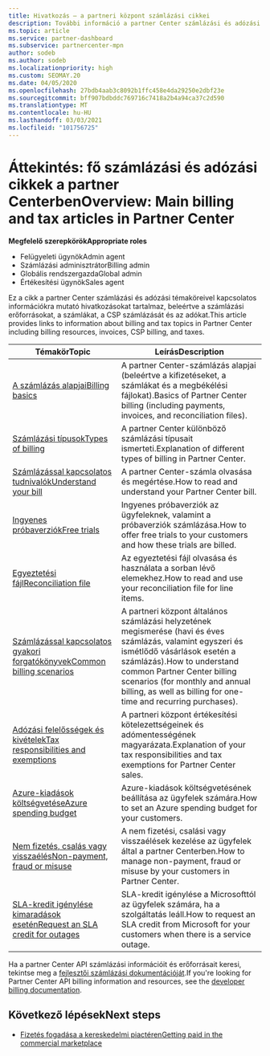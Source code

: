 ```yaml
---
title: Hivatkozás – a partneri központ számlázási cikkei
description: További információ a partner Center számlázási és adózási témaköreiről. Az információ a számlázási erőforrásokra, a számlákra, a CSP-számlázásra és az adókra vonatkozik.
ms.topic: article
ms.service: partner-dashboard
ms.subservice: partnercenter-mpn
author: sodeb
ms.author: sodeb
ms.localizationpriority: high
ms.custom: SEOMAY.20
ms.date: 04/05/2020
ms.openlocfilehash: 27bdb4aab3c8092b1ffc458e4da29250e2dbf23e
ms.sourcegitcommit: bff907bdbddc769716c7418a2b4a94ca37c2d590
ms.translationtype: MT
ms.contentlocale: hu-HU
ms.lasthandoff: 03/03/2021
ms.locfileid: "101756725"
---
```

# <a name="overview-main-billing-and-tax-articles-in-partner-center"></a><span data-ttu-id="1f970-104">Áttekintés: fő számlázási és adózási cikkek a partner Centerben</span><span class="sxs-lookup"><span data-stu-id="1f970-104">Overview: Main billing and tax articles in Partner Center</span></span>

<span data-ttu-id="1f970-105">**Megfelelő szerepkörök**</span><span class="sxs-lookup"><span data-stu-id="1f970-105">**Appropriate roles**</span></span>

- <span data-ttu-id="1f970-106">Felügyeleti ügynök</span><span class="sxs-lookup"><span data-stu-id="1f970-106">Admin agent</span></span>
- <span data-ttu-id="1f970-107">Számlázási adminisztrátor</span><span class="sxs-lookup"><span data-stu-id="1f970-107">Billing admin</span></span>
- <span data-ttu-id="1f970-108">Globális rendszergazda</span><span class="sxs-lookup"><span data-stu-id="1f970-108">Global admin</span></span>
- <span data-ttu-id="1f970-109">Értékesítési ügynök</span><span class="sxs-lookup"><span data-stu-id="1f970-109">Sales agent</span></span>

<span data-ttu-id="1f970-110">Ez a cikk a partner Center számlázási és adózási témaköreivel kapcsolatos információkra mutató hivatkozásokat tartalmaz, beleértve a számlázási erőforrásokat, a számlákat, a CSP számlázását és az adókat.</span><span class="sxs-lookup"><span data-stu-id="1f970-110">This article provides links to information about billing and tax topics in Partner Center including billing resources, invoices, CSP billing, and taxes.</span></span>


| <span data-ttu-id="1f970-111">Témakör</span><span class="sxs-lookup"><span data-stu-id="1f970-111">Topic</span></span> | <span data-ttu-id="1f970-112">Leírás</span><span class="sxs-lookup"><span data-stu-id="1f970-112">Description</span></span> |
| ----- | ----------- |
| [<span data-ttu-id="1f970-113">A számlázás alapjai</span><span class="sxs-lookup"><span data-stu-id="1f970-113">Billing basics</span></span>](billing-basics.md) | <span data-ttu-id="1f970-114">A partner Center-számlázás alapjai (beleértve a kifizetéseket, a számlákat és a megbékélési fájlokat).</span><span class="sxs-lookup"><span data-stu-id="1f970-114">Basics of Partner Center billing (including payments, invoices, and reconciliation files).</span></span> |
| [<span data-ttu-id="1f970-115">Számlázási típusok</span><span class="sxs-lookup"><span data-stu-id="1f970-115">Types of billing</span></span>](billing-different-types.md) | <span data-ttu-id="1f970-116">A partner Center különböző számlázási típusait ismerteti.</span><span class="sxs-lookup"><span data-stu-id="1f970-116">Explanation of different types of billing in Partner Center.</span></span> |
| [<span data-ttu-id="1f970-117">Számlázással kapcsolatos tudnivalók</span><span class="sxs-lookup"><span data-stu-id="1f970-117">Understand your bill</span></span>](read-your-bill.md) | <span data-ttu-id="1f970-118">A partner Center-számla olvasása és megértése.</span><span class="sxs-lookup"><span data-stu-id="1f970-118">How to read and understand your Partner Center bill.</span></span> |
| [<span data-ttu-id="1f970-119">Ingyenes próbaverziók</span><span class="sxs-lookup"><span data-stu-id="1f970-119">Free trials</span></span>](offer-your-customers-trials-of-microsoft-products.md) | <span data-ttu-id="1f970-120">Ingyenes próbaverziók az ügyfeleknek, valamint a próbaverziók számlázása.</span><span class="sxs-lookup"><span data-stu-id="1f970-120">How to offer free trials to your customers and how these trials are billed.</span></span> |
| [<span data-ttu-id="1f970-121">Egyeztetési fájl</span><span class="sxs-lookup"><span data-stu-id="1f970-121">Reconciliation file</span></span>](use-the-reconciliation-files.md) | <span data-ttu-id="1f970-122">Az egyeztetési fájl olvasása és használata a sorban lévő elemekhez.</span><span class="sxs-lookup"><span data-stu-id="1f970-122">How to read and use your reconciliation file for line items.</span></span> |
| [<span data-ttu-id="1f970-123">Számlázással kapcsolatos gyakori forgatókönyvek</span><span class="sxs-lookup"><span data-stu-id="1f970-123">Common billing scenarios</span></span>](common-billing-scenarios.md) | <span data-ttu-id="1f970-124">A partneri központ általános számlázási helyzetének megismerése (havi és éves számlázás, valamint egyszeri és ismétlődő vásárlások esetén a számlázás).</span><span class="sxs-lookup"><span data-stu-id="1f970-124">How to understand common Partner Center billing scenarios (for monthly and annual billing, as well as billing for one-time and recurring purchases).</span></span> |
| [<span data-ttu-id="1f970-125">Adózási felelősségek és kivételek</span><span class="sxs-lookup"><span data-stu-id="1f970-125">Tax responsibilities and exemptions</span></span>](tax-and-tax-exemptions.md) | <span data-ttu-id="1f970-126">A partneri központ értékesítési kötelezettségeinek és adómentességének magyarázata.</span><span class="sxs-lookup"><span data-stu-id="1f970-126">Explanation of your tax responsibilities and tax exemptions for Partner Center sales.</span></span> |
| [<span data-ttu-id="1f970-127">Azure-kiadások költségvetése</span><span class="sxs-lookup"><span data-stu-id="1f970-127">Azure spending budget</span></span>](set-an-azure-spending-budget-for-your-customers.md) | <span data-ttu-id="1f970-128">Azure-kiadások költségvetésének beállítása az ügyfelek számára.</span><span class="sxs-lookup"><span data-stu-id="1f970-128">How to set an Azure spending budget for your customers.</span></span> |
| [<span data-ttu-id="1f970-129">Nem fizetés, csalás vagy visszaélés</span><span class="sxs-lookup"><span data-stu-id="1f970-129">Non-payment, fraud or misuse</span></span>](non-payment-fraud-misuse.md) | <span data-ttu-id="1f970-130">A nem fizetési, csalási vagy visszaélések kezelése az ügyfelek által a partner Centerben.</span><span class="sxs-lookup"><span data-stu-id="1f970-130">How to manage non-payment, fraud or misuse by your customers in Partner Center.</span></span> |
| [<span data-ttu-id="1f970-131">SLA-kredit igénylése kimaradások esetén</span><span class="sxs-lookup"><span data-stu-id="1f970-131">Request an SLA credit for outages</span></span>](request-credit.md) | <span data-ttu-id="1f970-132">SLA-kredit igénylése a Microsofttól az ügyfelek számára, ha a szolgáltatás leáll.</span><span class="sxs-lookup"><span data-stu-id="1f970-132">How to request an SLA credit from Microsoft for your customers when there is a service outage.</span></span> |

<span data-ttu-id="1f970-133">Ha a partner Center API számlázási információit és erőforrásait keresi, tekintse meg a [fejlesztői számlázási dokumentációját](/partner-center/develop/manage-billing).</span><span class="sxs-lookup"><span data-stu-id="1f970-133">If you're looking for Partner Center API billing information and resources, see the [developer billing documentation](/partner-center/develop/manage-billing).</span></span>

## <a name="next-steps"></a><span data-ttu-id="1f970-134">Következő lépések</span><span class="sxs-lookup"><span data-stu-id="1f970-134">Next steps</span></span>

- [<span data-ttu-id="1f970-135">Fizetés fogadása a kereskedelmi piactéren</span><span class="sxs-lookup"><span data-stu-id="1f970-135">Getting paid in the commercial marketplace</span></span>](marketplace-get-paid.md)